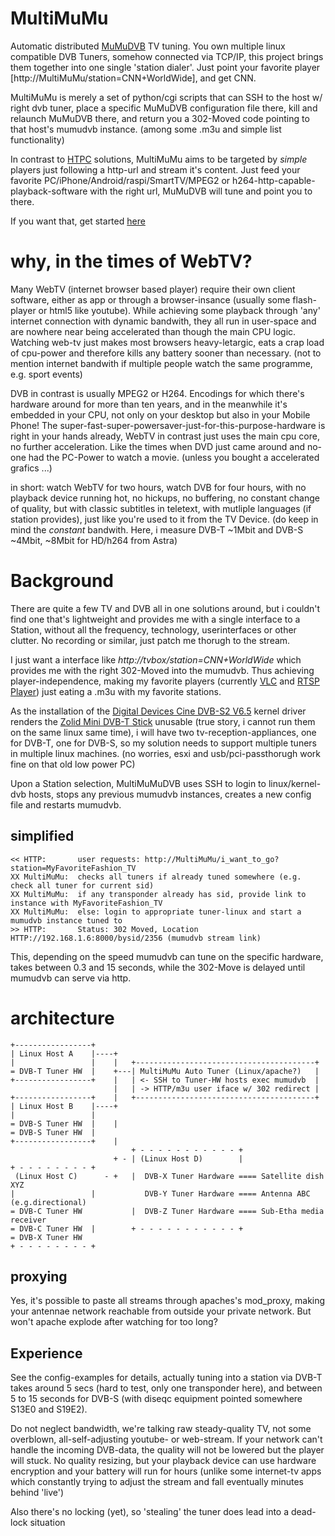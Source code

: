 # MultiMuMu
Automatic distributed [MuMuDVB](http://mumudvb.net) TV tuning. You own multiple linux compatible DVB Tuners, somehow connected via TCP/IP, this project brings them together into one single 'station dialer'. Just point your favorite player [http://MultiMuMu/station=CNN+WorldWide], and get CNN. 

MultiMuMu is merely a set of python/cgi scripts that can SSH to the host w/ right dvb tuner, place a specific MuMuDVB configuration file there, kill and relaunch MuMuDVB there, and return you a 302-Moved code pointing to that host's mumudvb instance. (among some .m3u and simple list functionality)

In contrast to [HTPC](https://en.wikipedia.org/wiki/Home_theater_PC) solutions, MultiMuMu aims to be targeted by _simple_ players just following a http-url and stream it's content.
Just feed your favorite PC/iPhone/Android/raspi/SmartTV/MPEG2 or h264-http-capable-playback-software with the right url, MuMuDVB will tune and point you to there. 

If you want that, get started [here](README.get_started.md)

# why, in the times of WebTV?
Many WebTV (internet browser based player) require their own client software, either as app or through a browser-insance (usually some flash-player or html5 like youtube). While achieving some playback through 'any' internet connection with dynamic bandwith, they all run in user-space and are nowhere near being accelerated than though the main CPU logic. Watching web-tv just makes most browsers heavy-letargic, eats a crap load of cpu-power and therefore kills any battery sooner than necessary. (not to mention internet bandwith if multiple people watch the same programme, e.g. sport events) 

DVB in contrast is usually MPEG2 or H264. Encodings for which there's hardware around for more than ten years, and in the meanwhile it's embedded in your CPU, not only on your desktop but also in your Mobile Phone! The super-fast-super-powersaver-just-for-this-purpose-hardware is right in your hands already, WebTV in contrast just uses the main cpu core, no further acceleration. Like the times when DVD just came around and no-one had the PC-Power to watch a movie. (unless you bought a accelerated grafics ...)

in short: watch WebTV for two hours, watch DVB for four hours, with no playback device running hot, no hickups, no buffering, no constant change of quality, but with classic subtitles in teletext, with mutliple languages (if station provides), just like you're used to it from the TV Device. (do keep in mind the _constant_ bandwith. Here, i measure DVB-T ~1Mbit and DVB-S ~4Mbit, ~8Mbit for HD/h264 from Astra)

# Background
There are quite a few TV and DVB all in one solutions around, but i couldn't find one that's lightweight and provides me with a single interface to a Station, without all the frequency, technology, userinterfaces or other clutter. No recording or similar, just patch me thorugh to the stream.

I just want a interface like _http://tvbox/station=CNN+WorldWide_ which provides me with the right 302-Moved into the mumudvb. Thus achieving player-independence, making my favorite players (currently [VLC](http://videolan.org) and [RTSP Player](https://play.google.com/store/apps/details?id=org.rtspplr.app)) just eating a .m3u with my favorite stations. 

As the installation of the [Digital Devices Cine DVB-S2 V6.5](https://www.digital-devices.eu/downloads-www/cine/s/datenblatt_cine_s2_V6_dt.pdf) kernel driver renders the [Zolid Mini DVB-T Stick](https://www.linuxtv.org/wiki/index.php/Zolid_Mini_DVB-T_Stick) unusable (true story, i cannot run them on the same linux same time), i will have two tv-reception-appliances, one for DVB-T, one for DVB-S, so my solution needs to support multiple tuners in multiple linux machines. (no worries, esxi and usb/pci-passthorugh work fine on that old low power PC)

Upon a Station selection, MultiMuMuDVB uses SSH to login to linux/kernel-dvb hosts, stops any previous mumudvb instances, creates a new config file and restarts mumudvb.


## simplified
```
<< HTTP:       user requests: http://MultiMuMu/i_want_to_go?station=MyFavoriteFashion_TV
XX MultiMuMu:  checks all tuners if already tuned somewhere (e.g. check all tuner for current sid)
XX MultiMuMu:  if any transponder already has sid, provide link to instance with MyFavoriteFashion_TV
XX MultiMuMu:  else: login to appropriate tuner-linux and start a mumudvb instance tuned to
>> HTTP:       Status: 302 Moved, Location HTTP://192.168.1.6:8000/bysid/2356 (mumudvb stream link)
```
This, depending on the speed mumudvb can tune on the specific hardware, takes between 0.3 and 15 seconds, while the 302-Move is delayed until mumudvb can serve via http.

# architecture
```
+-----------------+
| Linux Host A    |----+
|                 |    |   +----------------------------------------+
= DVB-T Tuner HW  |    +---| MultiMuMu Auto Tuner (Linux/apache?)   |
+-----------------+    |   | <- SSH to Tuner-HW hosts exec mumudvb  |
                       |   | -> HTTP/m3u user iface w/ 302 redirect |
+-----------------+    |   +----------------------------------------+
| Linux Host B    |----+
|                 |
= DVB-S Tuner HW  |    |
= DVB-S Tuner HW  |
+-----------------+    |
                           + - - - - - - - - - - - +
                       + - | (Linux Host D)        |
+ - - - - - - - - +
 (Linux Host C)      - +   |  DVB-X Tuner Hardware ==== Satellite dish XYZ
|                 |           DVB-Y Tuner Hardware ==== Antenna ABC (e.g.directional)
= DVB-C Tuner HW           |  DVB-Z Tuner Hardware ==== Sub-Etha media receiver
= DVB-C Tuner HW  |        + - - - - - - - - - - - +
= DVB-X Tuner HW
+ - - - - - - - - +
```

## proxying
Yes, it's possible to paste all streams through apaches's mod_proxy, making your antennae network reachable from outside your private network. But won't apache explode after watching for too long?

## Experience
See the config-examples for details, actually tuning into a station via DVB-T takes around 5 secs (hard to test, only one transponder here), and between 5 to 15 seconds for DVB-S (with diseqc equipment pointed somewhere S13E0 and S19E2).

Do not neglect bandwidth, we're talking raw steady-quality TV, not some overblown, all-self-adjusting youtube- or web-stream. If your network can't handle the incoming DVB-data, the quality will not be lowered but the player will stuck. No quality resizing, but your playback device can use hardware encryption and your battery will run for hours (unlike some internet-tv apps which constantly trying to adjust the stream and fall eventually minutes behind 'live')

Also there's no locking (yet), so 'stealing' the tuner does lead into a dead-lock situation

